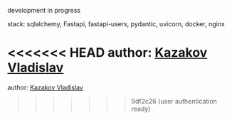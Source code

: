 development in progress

stack: sqlalchemy, Fastapi, fastapi-users, pydantic, uvicorn, docker, nginx

<<<<<<< HEAD
author: [Kazakov Vladislav](https://github.com/vlad-crab)
=======
author: [Kazakov Vladislav](https://github.com/vlad-crab)
>>>>>>> 9df2c26 (user authentication ready)
